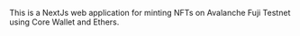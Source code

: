 This is a NextJs web application for minting NFTs on Avalanche Fuji Testnet using Core Wallet and Ethers.
